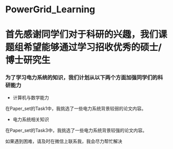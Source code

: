 # PowerGrid_Learning
# 首先感谢同学们对于科研的兴趣，我们课题组希望能够通过学习招收优秀的硕士/博士研究生

### 为了学习电力系统的知识，我们计划从以下两个方面加强同学们的科研能力
- 计算机与数学能力

在Paper_set的Task1中，我挑选了一些电力系统背景较弱的论文内容。

- 电力系统相关知识

在Paper_set的Task3中，我挑选了一些电力系统背景较强的论文内容。

如果遇到困难，请及时在微信上联系我，我会尽力帮忙解决
